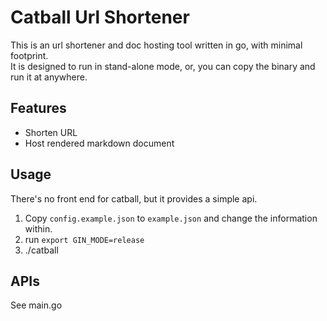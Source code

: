# Catball Url Shortener

This is an url shortener and doc hosting tool written in go, with minimal footprint.  
It is designed to run in stand-alone mode, or, you can copy the binary and run it at anywhere.

## Features

- Shorten URL
- Host rendered markdown document

## Usage

There's no front end for catball, but it provides a simple api.

1. Copy `config.example.json` to `example.json` and change the information within.
2. run `export GIN_MODE=release`
3. ./catball

## APIs

See main.go
